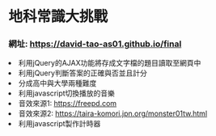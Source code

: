<h1>地科常識大挑戰</h1>
<h3>網址: <a href="https://david-tao-as01.github.io/final">https://david-tao-as01.github.io/final</a></h3>
<li>利用jQuery的AJAX功能將存成文字檔的題目讀取至網頁中</li>
<li>利用jQuery判斷答案的正確與否並且計分</li>
<li>分成高中與大學兩種難度</li>
<li>利用javascript切換播放的音樂</li>
<li>音效來源1: <a href="https://freepd.com">https://freepd.com</a></li>
<li>音效來源2: <a href="https://taira-komori.jpn.org/monster01tw.html">https://taira-komori.jpn.org/monster01tw.html</a></li>
<li>利用javascript製作計時器</li>